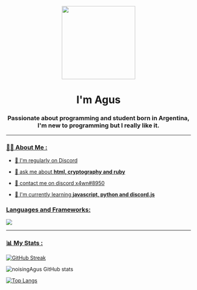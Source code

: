 <div id="header" align="center">
    <img src="https://media.giphy.com/media/5qII4FPBe5aqQ/giphy.gif" width="200" />
  <h1 align="center">I'm Agus</h1>
  <h3 align="center">Passionate about programming and student born in Argentina, I'm new to programming but I really like it.</h3>
</div>

<div id="badges" align="center">
  <a href="https://twitter.com/k4yx0795" target="_blank"
     <img src="https://img.shields.io/twitter/follow/k4yx0795?logo=twitter&style=for-the-badge"
         alt="Twitter Badge" />
  <a/>
  <a href="https://www.youtube.com/@v-sk7658" target="_blank"
     <img src="https://img.shields.io/youtube/channel/subscribers/v-sk7658?logo=youtube&style=for-the-badge"
         alt="Youtube Badge" />
  <a/>
  <a href="https://www.twitch.tv/sk4yx_bv" target="_blank"
     <img src="https://img.shields.io/twitch/status/sk4yx_bv?logo=twitch&style=for-the-badge"
         alt="Twitch Badge" />
</div>

- - -

### 👨‍💻 About Me :

- 👤 I'm regularly on Discord

- 👤 ask me about **html, cryptography and ruby**

- 👤 contact me on discord x4wn#8950

- 👤 I'm currently learning **javascript, python and discord.js**

<div align="left">
    <h3>Languages and Frameworks:</h3>
<div align="left">
<img src="https://skillicons.dev/icons?i=html,css,js,react,sass,ruby,mysql,php,python,rust,c++,c#" />
</div>
    
-  -  -
    
### 📊 My Stats :

[![GitHub Streak](http://github-readme-streak-stats.herokuapp.com?user=noisingAgus&theme=dark&hide_border=true)](https://git.io/streak-stats)
    
![noisingAgus GitHub stats](https://github-readme-stats.vercel.app/api?username=noisingAgus&show_icons=true&theme=radical)

[![Top Langs](https://github-readme-stats.vercel.app/api/top-langs/?username=noisingAgus&layout=compact)](https://github.com/anuraghazra/github-readme-stats)

